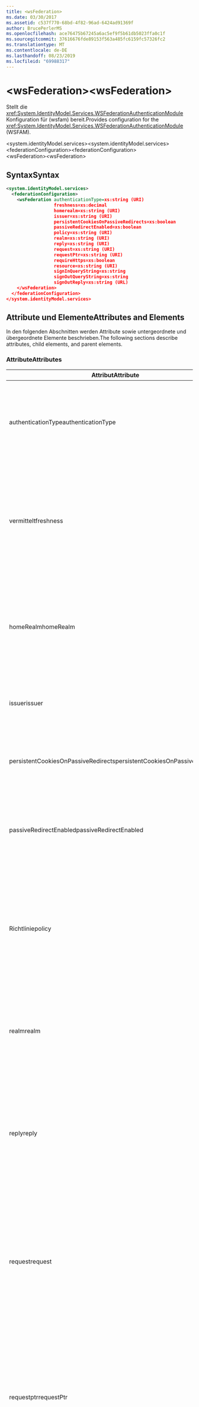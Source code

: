 ```yaml
---
title: <wsFederation>
ms.date: 03/30/2017
ms.assetid: c537f770-68bd-4f82-96ad-6424ad91369f
author: BrucePerlerMS
ms.openlocfilehash: ace76475b67245a6ac5ef9f5b61db5023ffa0c1f
ms.sourcegitcommit: 37616676fde89153f563a485fc6159fc57326fc2
ms.translationtype: MT
ms.contentlocale: de-DE
ms.lasthandoff: 08/23/2019
ms.locfileid: "69988317"
---
```

# <a name="wsfederation"></a><span data-ttu-id="7a15a-101">\<wsFederation></span><span class="sxs-lookup"><span data-stu-id="7a15a-101">\<wsFederation></span></span>
<span data-ttu-id="7a15a-102">Stellt die <xref:System.IdentityModel.Services.WSFederationAuthenticationModule> Konfiguration für (wsfam) bereit.</span><span class="sxs-lookup"><span data-stu-id="7a15a-102">Provides configuration for the <xref:System.IdentityModel.Services.WSFederationAuthenticationModule> (WSFAM).</span></span>  
  
<span data-ttu-id="7a15a-103">\<system.identityModel.services></span><span class="sxs-lookup"><span data-stu-id="7a15a-103">\<system.identityModel.services></span></span>  
<span data-ttu-id="7a15a-104">\<federationConfiguration></span><span class="sxs-lookup"><span data-stu-id="7a15a-104">\<federationConfiguration></span></span>  
<span data-ttu-id="7a15a-105">\<wsFederation></span><span class="sxs-lookup"><span data-stu-id="7a15a-105">\<wsFederation></span></span>  
  
## <a name="syntax"></a><span data-ttu-id="7a15a-106">Syntax</span><span class="sxs-lookup"><span data-stu-id="7a15a-106">Syntax</span></span>  
  
```xml
<system.identityModel.services>  
  <federationConfiguration>  
    <wsFederation authenticationType=xs:string (URI)  
                  freshness=xs:decimal  
                  homerealm=xs:string (URI)  
                  issuer=xs:string (URI)  
                  persistentCookiesOnPassiveRedirects=xs:boolean  
                  passiveRedirectEnabled=xs:boolean  
                  policy=xs:string (URI)  
                  realm=xs:string (URI)  
                  reply=xs:string (URI)  
                  request=xs:string (URI)  
                  requestPtr=xs:string (URI)  
                  requireHttps=xs:boolean  
                  resource=xs:string (URI)  
                  signInQueryString=xs:string  
                  signOutQueryString=xs:string  
                  signOutReply=xs:string (URL)  
    </wsFederation>  
  </federationConfiguration>  
</system.identityModel.services>  
```  
  
## <a name="attributes-and-elements"></a><span data-ttu-id="7a15a-107">Attribute und Elemente</span><span class="sxs-lookup"><span data-stu-id="7a15a-107">Attributes and Elements</span></span>  
 <span data-ttu-id="7a15a-108">In den folgenden Abschnitten werden Attribute sowie untergeordnete und übergeordnete Elemente beschrieben.</span><span class="sxs-lookup"><span data-stu-id="7a15a-108">The following sections describe attributes, child elements, and parent elements.</span></span>  
  
### <a name="attributes"></a><span data-ttu-id="7a15a-109">Attribute</span><span class="sxs-lookup"><span data-stu-id="7a15a-109">Attributes</span></span>  
  
|<span data-ttu-id="7a15a-110">Attribut</span><span class="sxs-lookup"><span data-stu-id="7a15a-110">Attribute</span></span>|<span data-ttu-id="7a15a-111">Beschreibung</span><span class="sxs-lookup"><span data-stu-id="7a15a-111">Description</span></span>|  
|---------------|-----------------|  
|<span data-ttu-id="7a15a-112">authenticationType</span><span class="sxs-lookup"><span data-stu-id="7a15a-112">authenticationType</span></span>|<span data-ttu-id="7a15a-113">Ein URI, der den Authentifizierungstyp angibt.</span><span class="sxs-lookup"><span data-stu-id="7a15a-113">A URI that specifies the authentication type.</span></span> <span data-ttu-id="7a15a-114">Legt den WAUTH-Parameter für die WS-Verbund-Anmeldungs Anforderung fest.</span><span class="sxs-lookup"><span data-stu-id="7a15a-114">Sets the WS-Federation sign-in request wauth parameter.</span></span> <span data-ttu-id="7a15a-115">Optional.</span><span class="sxs-lookup"><span data-stu-id="7a15a-115">Optional.</span></span> <span data-ttu-id="7a15a-116">Der Standardwert ist eine leere Zeichenfolge, die angibt, dass der WAUTH-Parameter nicht in der Anforderung enthalten ist.</span><span class="sxs-lookup"><span data-stu-id="7a15a-116">The default is an empty string, which specifies that the wauth parameter is not included in the request.</span></span>|  
|<span data-ttu-id="7a15a-117">vermittelt</span><span class="sxs-lookup"><span data-stu-id="7a15a-117">freshness</span></span>|<span data-ttu-id="7a15a-118">Das gewünschte maximale Alter von Authentifizierungsanforderungen (in Minuten).</span><span class="sxs-lookup"><span data-stu-id="7a15a-118">The desired maximum age of authentication requests, in minutes.</span></span> <span data-ttu-id="7a15a-119">Legt den wfresh-Parameter für die WS-Verbund-Anmeldungs Anforderung fest.</span><span class="sxs-lookup"><span data-stu-id="7a15a-119">Sets the WS-Federation sign-in request wfresh parameter.</span></span> <span data-ttu-id="7a15a-120">Optional.</span><span class="sxs-lookup"><span data-stu-id="7a15a-120">Optional.</span></span> <span data-ttu-id="7a15a-121">Der Standardwert ist 0.</span><span class="sxs-lookup"><span data-stu-id="7a15a-121">The default is zero.</span></span> <span data-ttu-id="7a15a-122">Optional.</span><span class="sxs-lookup"><span data-stu-id="7a15a-122">Optional.</span></span> <span data-ttu-id="7a15a-123">**Warnung:**  In der nächsten Version von .NET Framework 4,5 ist das `freshness` -Attribut vom Typ `xs:string` , und sein Standardwert `null`ist.</span><span class="sxs-lookup"><span data-stu-id="7a15a-123">**Warning:**  In the next release of .NET Framework 4.5, the `freshness` attribute will be of type `xs:string` and its default value will be `null`.</span></span>|  
|<span data-ttu-id="7a15a-124">homeRealm</span><span class="sxs-lookup"><span data-stu-id="7a15a-124">homeRealm</span></span>|<span data-ttu-id="7a15a-125">Der Startbereich des Identitäts Anbieters (IDP), der für die Authentifizierung verwendet werden soll.</span><span class="sxs-lookup"><span data-stu-id="7a15a-125">The home realm of the identity provider (IdP) to use for authentication.</span></span> <span data-ttu-id="7a15a-126">Legt den whr-Parameter für die WS-Verbund-Anmeldungs Anforderung fest.</span><span class="sxs-lookup"><span data-stu-id="7a15a-126">Sets the WS-Federation sign-in request whr parameter.</span></span> <span data-ttu-id="7a15a-127">Optional.</span><span class="sxs-lookup"><span data-stu-id="7a15a-127">Optional.</span></span> <span data-ttu-id="7a15a-128">Der Standardwert ist eine leere Zeichenfolge, die angibt, dass der whr-Parameter nicht in der Anforderung enthalten ist.</span><span class="sxs-lookup"><span data-stu-id="7a15a-128">The default is an empty string, which specifies that the whr parameter is not included in the request.</span></span>|  
|<span data-ttu-id="7a15a-129">issuer</span><span class="sxs-lookup"><span data-stu-id="7a15a-129">issuer</span></span>|<span data-ttu-id="7a15a-130">Der URI des vorgesehenen Tokenausstellers.</span><span class="sxs-lookup"><span data-stu-id="7a15a-130">The URI of the intended token issuer.</span></span> <span data-ttu-id="7a15a-131">Legt die Basis-URL der WS-Verbund-Anmeldungs Anforderungen und Abmelde Anforderungen fest.</span><span class="sxs-lookup"><span data-stu-id="7a15a-131">Sets the base URL of WS-Federation sign-in requests and sign-out requests Required.</span></span>|  
|<span data-ttu-id="7a15a-132">persistentCookiesOnPassiveRedirects</span><span class="sxs-lookup"><span data-stu-id="7a15a-132">persistentCookiesOnPassiveRedirects</span></span>|<span data-ttu-id="7a15a-133">Gibt an, ob persistente Cookies bei der Authentifizierung ausgegeben werden.</span><span class="sxs-lookup"><span data-stu-id="7a15a-133">Specifies whether persistent cookies are issued on authentication.</span></span> <span data-ttu-id="7a15a-134">Optional.</span><span class="sxs-lookup"><span data-stu-id="7a15a-134">Optional.</span></span> <span data-ttu-id="7a15a-135">Der Standardwert ist "false", Cookies werden nicht ausgegeben.</span><span class="sxs-lookup"><span data-stu-id="7a15a-135">The default is "false", cookies are not issued.</span></span>|  
|<span data-ttu-id="7a15a-136">passiveRedirectEnabled</span><span class="sxs-lookup"><span data-stu-id="7a15a-136">passiveRedirectEnabled</span></span>|<span data-ttu-id="7a15a-137">Gibt an, ob die wsfam aktiviert ist, um nicht autorisierte Anforderungen automatisch an einen STS umzuleiten.</span><span class="sxs-lookup"><span data-stu-id="7a15a-137">Specifies whether the WSFAM is enabled to automatically redirect unauthorized requests to an STS.</span></span> <span data-ttu-id="7a15a-138">Optional.</span><span class="sxs-lookup"><span data-stu-id="7a15a-138">Optional.</span></span> <span data-ttu-id="7a15a-139">Der Standardwert ist "true", nicht autorisierte Anforderungen werden automatisch umgeleitet.</span><span class="sxs-lookup"><span data-stu-id="7a15a-139">The default is "true", unauthorized requests are automatically redirected.</span></span>|  
|<span data-ttu-id="7a15a-140">Richtlinie</span><span class="sxs-lookup"><span data-stu-id="7a15a-140">policy</span></span>|<span data-ttu-id="7a15a-141">Eine URL, die den Speicherort der relevanten Richtlinie angibt, die bei Anmelde Anforderungen verwendet werden soll.</span><span class="sxs-lookup"><span data-stu-id="7a15a-141">A URL that specifies the location of the relevant policy to use on sign-in requests.</span></span> <span data-ttu-id="7a15a-142">Der Standardwert ist eine leere Zeichenfolge.</span><span class="sxs-lookup"><span data-stu-id="7a15a-142">The default is an empty string.</span></span> <span data-ttu-id="7a15a-143">Legt den WP-Parameter für die WS-Verbund-Anmeldungs Anforderung fest.</span><span class="sxs-lookup"><span data-stu-id="7a15a-143">Sets the WS-Federation sign-in request wp parameter.</span></span> <span data-ttu-id="7a15a-144">Optional.</span><span class="sxs-lookup"><span data-stu-id="7a15a-144">Optional.</span></span> <span data-ttu-id="7a15a-145">Der Standardwert ist eine leere Zeichenfolge, die angibt, dass der WP-Parameter nicht in der Anforderung enthalten ist.</span><span class="sxs-lookup"><span data-stu-id="7a15a-145">The default is an empty string, which specifies that the wp parameter is not included in the request.</span></span>|  
|<span data-ttu-id="7a15a-146">realm</span><span class="sxs-lookup"><span data-stu-id="7a15a-146">realm</span></span>|<span data-ttu-id="7a15a-147">Der URI des angeforderten Bereichs.</span><span class="sxs-lookup"><span data-stu-id="7a15a-147">The URI of the requesting realm.</span></span> <span data-ttu-id="7a15a-148">(Ein URI, der die vertrauende Seite (RP) für den Sicherheitstokendienst (Security Token Service, STS) identifiziert.) Legt den Anforderungs Parameter für den wtrealm-WS-Verbund-Anmelde Anforderung fest.</span><span class="sxs-lookup"><span data-stu-id="7a15a-148">(A URI that identifies the relying party (RP) to the security token service (STS).) Sets the request wtrealm WS-Federation sign-in request parameter.</span></span> <span data-ttu-id="7a15a-149">Erforderlich.</span><span class="sxs-lookup"><span data-stu-id="7a15a-149">Required.</span></span>|  
|<span data-ttu-id="7a15a-150">reply</span><span class="sxs-lookup"><span data-stu-id="7a15a-150">reply</span></span>|<span data-ttu-id="7a15a-151">Eine URL, die die Adresse identifiziert, an der die Anwendung der vertrauenden Seite Antworten vom Sicherheitstokendienst (Security Token Service, STS) empfangen möchte.</span><span class="sxs-lookup"><span data-stu-id="7a15a-151">A URL that identifies the address at which the relying party (RP) application would like to receive replies from the Security Token Service (STS).</span></span> <span data-ttu-id="7a15a-152">Legt den wreply-Parameter für die WS-Verbund-Anmeldungs Anforderung fest.</span><span class="sxs-lookup"><span data-stu-id="7a15a-152">Sets the WS-Federation sign-in request wreply parameter.</span></span> <span data-ttu-id="7a15a-153">Optional.</span><span class="sxs-lookup"><span data-stu-id="7a15a-153">Optional.</span></span> <span data-ttu-id="7a15a-154">Der Standardwert ist eine leere Zeichenfolge, die angibt, dass der wreply-Parameter nicht in der Anforderung enthalten ist.</span><span class="sxs-lookup"><span data-stu-id="7a15a-154">The default is an empty string, which specifies that the wreply parameter is not included in the request.</span></span>|  
|<span data-ttu-id="7a15a-155">request</span><span class="sxs-lookup"><span data-stu-id="7a15a-155">request</span></span>|<span data-ttu-id="7a15a-156">Die tokenausstellungsanforderung.</span><span class="sxs-lookup"><span data-stu-id="7a15a-156">The token issuance request.</span></span> <span data-ttu-id="7a15a-157">Legt den wreq-Parameter für die WS-Verbund-Anmeldungs Anforderung fest.</span><span class="sxs-lookup"><span data-stu-id="7a15a-157">Sets the WS-Federation sign-in request wreq parameter.</span></span> <span data-ttu-id="7a15a-158">Optional.</span><span class="sxs-lookup"><span data-stu-id="7a15a-158">Optional.</span></span> <span data-ttu-id="7a15a-159">Der Standardwert ist eine leere Zeichenfolge, die angibt, dass der wreq-Parameter nicht in der Anforderung enthalten ist.</span><span class="sxs-lookup"><span data-stu-id="7a15a-159">The default is an empty string, which specifies that the wreq parameter is not included in the request.</span></span> <span data-ttu-id="7a15a-160">Wenn der wreq-Parameter oder der wreqptr-Parameter in der Anforderung nicht enthalten ist, bedeutet dies, dass der STS weiß, welche Art von Token ausgestellt werden muss</span><span class="sxs-lookup"><span data-stu-id="7a15a-160">Not including the wreq or the wreqptr parameter in the request implies that the STS knows what kind of token to issue.</span></span>|  
|<span data-ttu-id="7a15a-161">requestptr</span><span class="sxs-lookup"><span data-stu-id="7a15a-161">requestPtr</span></span>|<span data-ttu-id="7a15a-162">Eine URL, die den Speicherort der tokenausstellungsanforderung angibt.</span><span class="sxs-lookup"><span data-stu-id="7a15a-162">A URL that specifies the location of the token issuance request.</span></span> <span data-ttu-id="7a15a-163">Legt den wreqptr-Parameter der Anforderung fest.</span><span class="sxs-lookup"><span data-stu-id="7a15a-163">Sets the request wreqptr parameter.</span></span> <span data-ttu-id="7a15a-164">Optional.</span><span class="sxs-lookup"><span data-stu-id="7a15a-164">Optional.</span></span> <span data-ttu-id="7a15a-165">Der Standardwert ist eine leere Zeichenfolge, die angibt, dass der wreqptr-Parameter nicht in der Anforderung enthalten ist.</span><span class="sxs-lookup"><span data-stu-id="7a15a-165">The default is an empty string, which specifies that the wreqptr parameter is not included in the request.</span></span> <span data-ttu-id="7a15a-166">Wenn der wreq-Parameter oder der wreqptr-Parameter in der Anforderung nicht enthalten ist, bedeutet dies, dass der STS weiß, welche Art von Token ausgestellt werden muss</span><span class="sxs-lookup"><span data-stu-id="7a15a-166">Not including the wreq or the wreqptr parameter in the request implies that the STS knows what kind of token to issue.</span></span>|  
|<span data-ttu-id="7a15a-167">requireHttps</span><span class="sxs-lookup"><span data-stu-id="7a15a-167">requireHttps</span></span>|<span data-ttu-id="7a15a-168">Gibt an, ob die Kommunikation mit dem Sicherheitstokendienst (STS) das HTTPS-Protokoll verwenden muss.</span><span class="sxs-lookup"><span data-stu-id="7a15a-168">Specifies whether communication with the security token service (STS) must use HTTPS protocol.</span></span> <span data-ttu-id="7a15a-169">Optional.</span><span class="sxs-lookup"><span data-stu-id="7a15a-169">Optional.</span></span> <span data-ttu-id="7a15a-170">Der Standardwert ist "true", HTTPS muss verwendet werden.</span><span class="sxs-lookup"><span data-stu-id="7a15a-170">The default is "true", HTTPS must be used.</span></span>|  
|<span data-ttu-id="7a15a-171">Ressource</span><span class="sxs-lookup"><span data-stu-id="7a15a-171">resource</span></span>|<span data-ttu-id="7a15a-172">Ein URI, der die Ressource identifiziert, auf die zugegriffen wird, der vertrauenden Seite (RP) für den Sicherheitstokendienst (STS).</span><span class="sxs-lookup"><span data-stu-id="7a15a-172">A URI that identifies the resource being accessed, the relying party (RP), to the to the security token service (STS).</span></span> <span data-ttu-id="7a15a-173">Optional.</span><span class="sxs-lookup"><span data-stu-id="7a15a-173">Optional.</span></span> <span data-ttu-id="7a15a-174">Legt den wres-Parameter für die WS-Verbund-Anmeldungs Anforderung fest.</span><span class="sxs-lookup"><span data-stu-id="7a15a-174">Sets the WS-Federation sign-in request wres parameter.</span></span> <span data-ttu-id="7a15a-175">Optional.</span><span class="sxs-lookup"><span data-stu-id="7a15a-175">Optional.</span></span> <span data-ttu-id="7a15a-176">Der Standardwert ist eine leere Zeichenfolge, die angibt, dass der wres-Parameter nicht in der Anforderung enthalten ist.</span><span class="sxs-lookup"><span data-stu-id="7a15a-176">The default is an empty string, which specifies that the wres parameter is not included in the request.</span></span> <span data-ttu-id="7a15a-177">**Hinweis:** wres ist ein Legacy Parameter.</span><span class="sxs-lookup"><span data-stu-id="7a15a-177">**Note:**  wres is a legacy parameter.</span></span> <span data-ttu-id="7a15a-178">Geben Sie `realm` das-Attribut an, um stattdessen den wtrealm-Parameter zu verwenden.</span><span class="sxs-lookup"><span data-stu-id="7a15a-178">Specify the `realm` attribute to use the wtrealm parameter instead.</span></span>|  
|<span data-ttu-id="7a15a-179">signInQueryString</span><span class="sxs-lookup"><span data-stu-id="7a15a-179">signInQueryString</span></span>|<span data-ttu-id="7a15a-180">Stellt einen Erweiterbarkeits Punkt bereit, um Anwendungs definierte Abfrage Parameter in der URL der WS-Verbund-Anmeldungs Anforderung anzugeben.</span><span class="sxs-lookup"><span data-stu-id="7a15a-180">Provides an extensibility point to specify application defined query parameters in the WS-Federation sign-in request URL.</span></span> <span data-ttu-id="7a15a-181">Optional.</span><span class="sxs-lookup"><span data-stu-id="7a15a-181">Optional.</span></span> <span data-ttu-id="7a15a-182">Der Standardwert ist eine leere Zeichenfolge, die angibt, dass keine zusätzlichen Parameter in die Anforderung eingeschlossen werden sollen.</span><span class="sxs-lookup"><span data-stu-id="7a15a-182">The default is an empty string, which specifies that no additional parameters should be included in the request.</span></span> <span data-ttu-id="7a15a-183">Die Parameter werden als Abfrage Zeichenfolgen-Fragmente im folgenden Format angegeben `"param1=value1&param2=value2&param3=value3"` : usw.</span><span class="sxs-lookup"><span data-stu-id="7a15a-183">The parameters are specified as a query string fragment using the following form: `"param1=value1&param2=value2&param3=value3"` and so on.</span></span> <span data-ttu-id="7a15a-184">**Hinweis**:  In einer Konfigurationsdatei muss das Zeichen "&" in der Abfrage Zeichenfolge mit dem zugehörigen Entitäts `&`Verweis angegeben werden.</span><span class="sxs-lookup"><span data-stu-id="7a15a-184">**Note:**  In a configuration file the ‘&" character in the query string must be specified using its entity reference, `&`.</span></span>|  
|<span data-ttu-id="7a15a-185">signOutQueryString</span><span class="sxs-lookup"><span data-stu-id="7a15a-185">signOutQueryString</span></span>|<span data-ttu-id="7a15a-186">Stellt einen Erweiterbarkeits Punkt bereit, um Anwendungs definierte Abfrage Parameter in der URL der WS-Verbund-Anmeldungs Anforderung anzugeben.</span><span class="sxs-lookup"><span data-stu-id="7a15a-186">Provides an extensibility point to specify application defined query parameters in the WS-Federation sign-in request URL.</span></span> <span data-ttu-id="7a15a-187">Optional.</span><span class="sxs-lookup"><span data-stu-id="7a15a-187">Optional.</span></span> <span data-ttu-id="7a15a-188">Der Standardwert ist eine leere Zeichenfolge, die angibt, dass keine zusätzlichen Parameter in die Anforderung eingeschlossen werden sollen.</span><span class="sxs-lookup"><span data-stu-id="7a15a-188">The default is an empty string, which specifies that no additional parameters should be included in the request.</span></span> <span data-ttu-id="7a15a-189">Die Parameter werden als Abfrage Zeichenfolgen-Fragmente im folgenden Format angegeben `"param1=value1&param2=value2&param3=value3"` : usw.</span><span class="sxs-lookup"><span data-stu-id="7a15a-189">The parameters are specified as a query string fragment using the following form: `"param1=value1&param2=value2&param3=value3"` and so on.</span></span> <span data-ttu-id="7a15a-190">**Hinweis**:  In einer Konfigurationsdatei muss das Zeichen "&" in der Abfrage Zeichenfolge mit dem zugehörigen Entitäts `&`Verweis angegeben werden.</span><span class="sxs-lookup"><span data-stu-id="7a15a-190">**Note:**  In a configuration file the ‘&" character in the query string must be specified using its entity reference, `&`.</span></span>|  
|<span data-ttu-id="7a15a-191">signOutReply</span><span class="sxs-lookup"><span data-stu-id="7a15a-191">signOutReply</span></span>|<span data-ttu-id="7a15a-192">Gibt die URL an, an die der Client vom Sicherheitstokendienst (STS) während der passiven Abmeldung über das WS-Verbund-Protokoll umgeleitet werden soll.</span><span class="sxs-lookup"><span data-stu-id="7a15a-192">Specifies the URL to which the client should be redirected by the security token service (STS) during passive sign-out through the WS-Federation protocol.</span></span> <span data-ttu-id="7a15a-193">Legt den wreply-Parameter für eine WS-Verbund-Abmelde Anforderung fest.</span><span class="sxs-lookup"><span data-stu-id="7a15a-193">Sets the wreply parameter on a WS-Federation sign-out request.</span></span> <span data-ttu-id="7a15a-194">Optional.</span><span class="sxs-lookup"><span data-stu-id="7a15a-194">Optional.</span></span> <span data-ttu-id="7a15a-195">Der Standardwert ist eine leere Zeichenfolge, die angibt, dass keine zusätzlichen Parameter in die Anforderung eingeschlossen werden sollen.</span><span class="sxs-lookup"><span data-stu-id="7a15a-195">The default is an empty string, which specifies that no additional parameters should be included in the request.</span></span>|  
  
### <a name="child-elements"></a><span data-ttu-id="7a15a-196">Untergeordnete Elemente</span><span class="sxs-lookup"><span data-stu-id="7a15a-196">Child Elements</span></span>  
 <span data-ttu-id="7a15a-197">None</span><span class="sxs-lookup"><span data-stu-id="7a15a-197">None</span></span>  
  
### <a name="parent-elements"></a><span data-ttu-id="7a15a-198">Übergeordnete Elemente</span><span class="sxs-lookup"><span data-stu-id="7a15a-198">Parent Elements</span></span>  
  
|<span data-ttu-id="7a15a-199">Element</span><span class="sxs-lookup"><span data-stu-id="7a15a-199">Element</span></span>|<span data-ttu-id="7a15a-200">Beschreibung</span><span class="sxs-lookup"><span data-stu-id="7a15a-200">Description</span></span>|  
|-------------|-----------------|  
|[<span data-ttu-id="7a15a-201">\<federationConfiguration></span><span class="sxs-lookup"><span data-stu-id="7a15a-201">\<federationConfiguration></span></span>](federationconfiguration.md)|<span data-ttu-id="7a15a-202">Enthält die Einstellungen, mit denen <xref:System.IdentityModel.Services.WSFederationAuthenticationModule> (wsfam) <xref:System.IdentityModel.Services.SessionAuthenticationModule> und (Sam) konfiguriert werden.</span><span class="sxs-lookup"><span data-stu-id="7a15a-202">Contains the settings that configure the <xref:System.IdentityModel.Services.WSFederationAuthenticationModule> (WSFAM) and the <xref:System.IdentityModel.Services.SessionAuthenticationModule> (SAM).</span></span>|  
  
## <a name="remarks"></a><span data-ttu-id="7a15a-203">Hinweise</span><span class="sxs-lookup"><span data-stu-id="7a15a-203">Remarks</span></span>  
 <span data-ttu-id="7a15a-204">Sie können das `<wsFederation>` -Element verwenden, um die Standardeinstellungen für WS-Verbund Parameter und das Standardverhalten für wsfam zu konfigurieren.</span><span class="sxs-lookup"><span data-stu-id="7a15a-204">You can use the `<wsFederation>` element to configure default WS-Federation parameter settings and default behavior for the WSFAM.</span></span> <span data-ttu-id="7a15a-205">`<wsFederation>` Einstellungen<xref:System.IdentityModel.Services.WSFederationAuthenticationModule> für WS-Verbund Parameter, die unter dem-Element definiert sind, legen äquivalente Eigenschaften fest</span><span class="sxs-lookup"><span data-stu-id="7a15a-205">WS-Federation parameter settings defined under the `<wsFederation>` element set equivalent properties exposed by the <xref:System.IdentityModel.Services.WSFederationAuthenticationModule> class.</span></span> <span data-ttu-id="7a15a-206">Diese Eigenschaften bleiben für jede Anforderung, die von wsfam ausgegeben wird, unverändert.</span><span class="sxs-lookup"><span data-stu-id="7a15a-206">These properties remain the same for every request issued by the WSFAM.</span></span> <span data-ttu-id="7a15a-207">Die WS-Verbund-Parameter können während der Anforderungs Verarbeitung dynamisch geändert werden, indem Ereignishandler für die von wsfam verfügbar gemachten Ereignisse hinzugefügt werden. beispielsweise das <xref:System.IdentityModel.Services.WSFederationAuthenticationModule.RedirectingToIdentityProvider> -Ereignis.</span><span class="sxs-lookup"><span data-stu-id="7a15a-207">You can change the WS-Federation parameters dynamically during request processing by adding event handlers for the events exposed by WSFAM; for example, the <xref:System.IdentityModel.Services.WSFederationAuthenticationModule.RedirectingToIdentityProvider> event.</span></span> <span data-ttu-id="7a15a-208">Weitere Informationen finden Sie in der Dokumentation für die <xref:System.IdentityModel.Services.WSFederationAuthenticationModule> -Klasse.</span><span class="sxs-lookup"><span data-stu-id="7a15a-208">For more information, see the documentation for the <xref:System.IdentityModel.Services.WSFederationAuthenticationModule> class.</span></span>  
  
 <span data-ttu-id="7a15a-209">Das `<wsFederation>` -Element wird durch die <xref:System.IdentityModel.Services.Configuration.WSFederationElement> -Klasse dargestellt.</span><span class="sxs-lookup"><span data-stu-id="7a15a-209">The `<wsFederation>` element is represented by the <xref:System.IdentityModel.Services.Configuration.WSFederationElement> class.</span></span> <span data-ttu-id="7a15a-210">Das Konfigurationsobjekt selbst wird durch die <xref:System.IdentityModel.Services.Configuration.WsFederationConfiguration> -Klasse dargestellt.</span><span class="sxs-lookup"><span data-stu-id="7a15a-210">The configuration object itself is represented by the <xref:System.IdentityModel.Services.Configuration.WsFederationConfiguration> class.</span></span> <span data-ttu-id="7a15a-211">Für das <xref:System.IdentityModel.Services.Configuration.WsFederationConfiguration> <xref:System.IdentityModel.Services.Configuration.FederationConfiguration> Objekt, auf das über die <xref:System.IdentityModel.Services.FederatedAuthentication.FederationConfiguration%2A?displayProperty=nameWithType> -Eigenschaft zugegriffen wird, wird eine einzelne Instanz festgelegt, und es wird eine Konfiguration für wsfam bereitstellt</span><span class="sxs-lookup"><span data-stu-id="7a15a-211">A single <xref:System.IdentityModel.Services.Configuration.WsFederationConfiguration> instance is set on the <xref:System.IdentityModel.Services.Configuration.FederationConfiguration> object that is accessed through the <xref:System.IdentityModel.Services.FederatedAuthentication.FederationConfiguration%2A?displayProperty=nameWithType> property and provides configuration for the WSFAM.</span></span>  
  
## <a name="example"></a><span data-ttu-id="7a15a-212">Beispiel</span><span class="sxs-lookup"><span data-stu-id="7a15a-212">Example</span></span>  
 <span data-ttu-id="7a15a-213">Der folgende XML-Code `<wsFederation>` zeigt ein-Element, das Einstellungen für das wsfam angibt.</span><span class="sxs-lookup"><span data-stu-id="7a15a-213">The following XML shows a `<wsFederation>` element that specifies settings for the WSFAM.</span></span>  
  
> [!WARNING]
> <span data-ttu-id="7a15a-214">In diesem Beispiel ist das wsfam nicht erforderlich, um HTTPS zu verwenden.</span><span class="sxs-lookup"><span data-stu-id="7a15a-214">In this example, the WSFAM is not required to use HTTPS.</span></span> <span data-ttu-id="7a15a-215">Dies liegt daran, `requireHttps` dass das- `<wsFederation>` Attribut für das `false`-Element festgelegt ist.</span><span class="sxs-lookup"><span data-stu-id="7a15a-215">This is because the `requireHttps` attribute on the `<wsFederation>` element is set `false`.</span></span> <span data-ttu-id="7a15a-216">Diese Einstellung wird für die meisten Produktionsumgebungen nicht empfohlen, da Sie ein Sicherheitsrisiko darstellen kann.</span><span class="sxs-lookup"><span data-stu-id="7a15a-216">This setting is not recommended for most production environments as it may present a security risk.</span></span>  
  
```xml
<wsFederation passiveRedirectEnabled="true"   
              issuer="http://localhost:15839/wsFederationSTS/Issue"   
              realm="http://localhost:50969/"   
              reply="http://localhost:50969/"   
              requireHttps="false"   
              signOutReply="http://localhost:50969/SignedOutPage.html"   
              signOutQueryString="Param1=value2&Param2=value2"   
              persistentCookiesOnPassiveRedirects="true" />
```  
  
## <a name="see-also"></a><span data-ttu-id="7a15a-217">Siehe auch</span><span class="sxs-lookup"><span data-stu-id="7a15a-217">See also</span></span>

- <xref:System.IdentityModel.Services.WSFederationAuthenticationModule>
- <xref:System.IdentityModel.Services.FederatedAuthentication.FederationConfiguration%2A?displayProperty=nameWithType>
